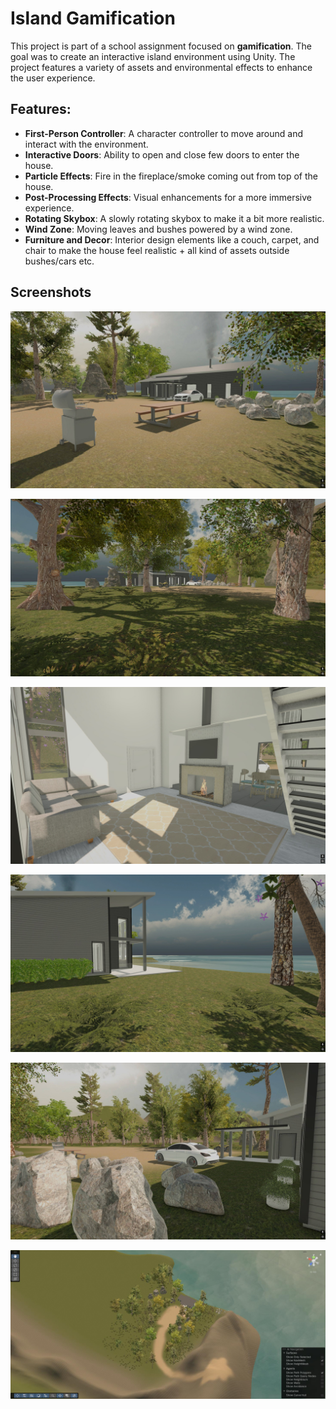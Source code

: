 # Island Gamification

This project is part of a school assignment focused on **gamification**. The goal was to create an interactive island environment using Unity. The project features a variety of assets and environmental effects to enhance the user experience.

## Features:
- **First-Person Controller**: A character controller to move around and interact with the environment.
- **Interactive Doors**: Ability to open and close few doors to enter the house.
- **Particle Effects**: Fire in the fireplace/smoke coming out from top of the house.
- **Post-Processing Effects**: Visual enhancements for a more immersive experience.
- **Rotating Skybox**: A slowly rotating skybox to make it a bit more realistic.
- **Wind Zone**: Moving leaves and bushes powered by a wind zone.
- **Furniture and Decor**: Interior design elements like a couch, carpet, and chair to make the house feel realistic + all kind of assets outside bushes/cars etc.

## Screenshots

![Screenshot 1](Screenshots/gamification1.jpg)  

![Screenshot 2](Screenshots/gamification2.jpg)  

![Screenshot 3](Screenshots/gamification3.jpg)  

![Screenshot 4](Screenshots/gamification4.jpg)  

![Screenshot 5](Screenshots/gamification5.jpg)  

![Screenshot 6](Screenshots/gamification6.jpg)  